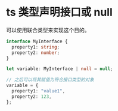 # ts 类型声明接口或 null

可以使用联合类型来实现这个目的。

```typescript
interface MyInterface {
  property1: string;
  property2: number;
}

let variable: MyInterface | null = null;

// 之后可以将其赋值为符合接口类型的对象
variable = {
  property1: "value1",
  property2: 123,
};
```
